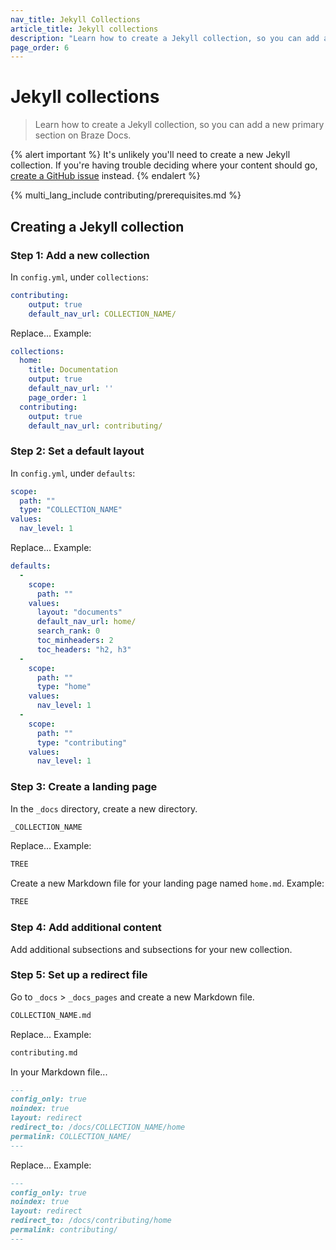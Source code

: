 ```yaml
---
nav_title: Jekyll Collections
article_title: Jekyll collections
description: "Learn how to create a Jekyll collection, so you can add a new primary section on Braze Docs."
page_order: 6
---
```


# Jekyll collections

> Learn how to create a Jekyll collection, so you can add a new primary section on Braze Docs.

{% alert important %}
It's unlikely you'll need to create a new Jekyll collection. If you're having trouble deciding where your content should go, [create a GitHub issue](https://github.com/braze-inc/braze-docs/issues/new?assignees=&labels=issue&projects=&template=report_an_issue.md&title=) instead.
{% endalert %}

{% multi_lang_include contributing/prerequisites.md %}

## Creating a Jekyll collection

### Step 1: Add a new collection

In `config.yml`, under `collections`:

```yaml
contributing:
    output: true
    default_nav_url: COLLECTION_NAME/
```

Replace... Example:

```yaml
collections:
  home:
    title: Documentation
    output: true
    default_nav_url: ''
    page_order: 1
  contributing:
    output: true
    default_nav_url: contributing/
```

### Step 2: Set a default layout

In `config.yml`, under `defaults`:

```yaml
scope:
  path: ""
  type: "COLLECTION_NAME"
values:
  nav_level: 1
```

<!-- Add alert for a link to additional supported values -->

Replace... Example:

```yaml
defaults:
  -
    scope:
      path: ""
    values:
      layout: "documents"
      default_nav_url: home/
      search_rank: 0
      toc_minheaders: 2
      toc_headers: "h2, h3"
  -
    scope:
      path: ""
      type: "home"
    values:
      nav_level: 1
  -
    scope:
      path: ""
      type: "contributing"
    values:
      nav_level: 1
```

### Step 3: Create a landing page

In the `_docs` directory, create a new directory.

```bash
_COLLECTION_NAME
```

Replace... Example:

```bash
TREE
```

Create a new Markdown file for your landing page named `home.md`. Example:

```bash
TREE
```

### Step 4: Add additional content

Add additional subsections and subsections for your new collection.

<!-- Link / include content from pages / sections -->

### Step 5: Set up a redirect file

Go to `_docs` > `_docs_pages` and create a new Markdown file.

```bash
COLLECTION_NAME.md
```

Replace... Example:

```bash
contributing.md
```

In your Markdown file...

```markdown
---
config_only: true
noindex: true
layout: redirect
redirect_to: /docs/COLLECTION_NAME/home
permalink: COLLECTION_NAME/
---
```

Replace... Example:

```markdown
---
config_only: true
noindex: true
layout: redirect
redirect_to: /docs/contributing/home
permalink: contributing/
---
```
